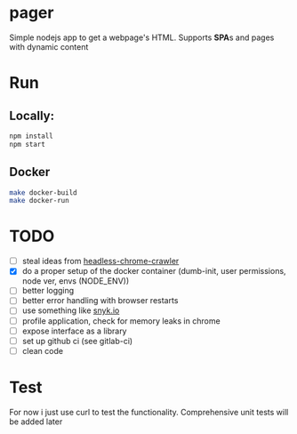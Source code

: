 # pager

Simple nodejs app to get a webpage's HTML.
Supports **SPA**s and pages with dynamic content

# Run

## Locally:

```bash
npm install
npm start
```

## Docker

```bash
make docker-build
make docker-run
```

# TODO

- [ ] steal ideas from [headless-chrome-crawler](https://github.com/yujiosaka/headless-chrome-crawler)
- [x] do a proper setup of the docker container (dumb-init, user permissions, node ver, envs (NODE_ENV))
- [ ] better logging
- [ ] better error handling with browser restarts
- [ ] use something like [snyk.io](https://snyk.io/)
- [ ] profile application, check for memory leaks in chrome
- [ ] expose interface as a library
- [ ] set up github ci (see gitlab-ci)
- [ ] clean code

# Test

For now i just use curl to test the functionality.
Comprehensive unit tests will be added later
